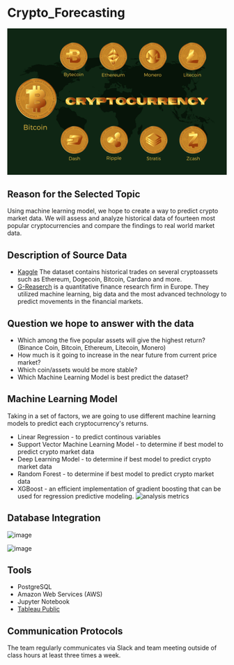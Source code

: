 # Crypto_Forecasting
![](Images/cryptocurrency-6791069_1280.png)

## Reason for the Selected Topic
Using machine learning model, we hope to create a way to predict crypto market data. We will assess and analyze historical data of fourteen most popular cryptocurrencies and compare the findings to real world market data.

## Description of Source Data
- [Kaggle](https://www.kaggle.com/competitions/g-research-crypto-forecasting/data) The dataset contains historical trades on several cryptoassets such as Ethereum, Dogecoin, Bitcoin, Cardano and more.
- [G-Reaserch](https://www.gresearch.co.uk/) is a quantitative finance research firm in Europe. They utilized machine learning, big data and the most advanced technology to predict movements in the financial markets.

## Question we hope to answer with the data
- Which among the five popular assets will give the highest return? (Binance Coin, Bitcoin, Ethereum, Litecoin, Monero)
- How much is it going to increase in the near future from current price market?
- Which coin/assets would be more stable?
- Which Machine Learning Model is best predict the dataset? 

## Machine Learning Model 
Taking in a set of factors, we are going to use different machine learning models to predict each cryptocurrency's returns. 
- Linear Regression - to predict continous variables  
- Support Vector Machine Learning Model - to determine if best model to predict crypto market data
- Deep Learning Model - to determine if best model to predict crypto market data
- Random Forest - to determine if best model to predict crypto market data
- XGBoost - an efficient implementation of gradient boosting that can be used for regression predictive modeling.
![analysis metrics](https://user-images.githubusercontent.com/107179765/197721081-94517e80-0406-445b-be75-dadd195f5fb7.png)
## Database Integration
![image](https://user-images.githubusercontent.com/106962921/198487660-16bba9ea-5c3b-4739-bfbc-bb05ca4a1870.png)

![image](https://user-images.githubusercontent.com/106962921/198488757-9adccb79-8396-4045-a616-59cd39016f88.png)

## Tools
- PostgreSQL
- Amazon Web Services (AWS)
- Jupyter Notebook
- [Tableau Public](https://public.tableau.com/views/Crypto-Forcasting/Sheet1?:language=en-US&:display_count=n&:origin=viz_share_link)  

## Communication Protocols
The team regularly communicates via Slack and team meeting outside of class hours at least three times a week.
